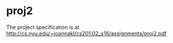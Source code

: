 # proj2

The project specification is at http://cs.nyu.edu/~joannakl/cs201.02_s16/assignments/proj2.pdf 
